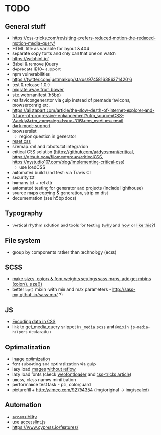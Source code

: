 # TODO

## General stuff
* https://css-tricks.com/revisiting-prefers-reduced-motion-the-reduced-motion-media-query/
* HTML title as variable for layout & 404
* separate copy fonts and only call that one on watch
* https://webhint.io/
* Babel & remove jQuery
* deprecate IE10- support
* npm vulnerabilities
* https://twitter.com/justmarkup/status/974581638637142016
* test & release 1.0.0
* [migrate away from bower](https://bower.io/blog/2017/how-to-migrate-away-from-bower/)
* site.webmanifest (h5bp)
* realfavicongenerator via gulp instead of premade favicons, browserconfig etc.
* https://alistapart.com/article/the-slow-death-of-internet-explorer-and-future-of-progressive-enhancement?utm_source=CSS-Weekly&utm_campaign=Issue-316&utm_medium=email
* [dark mode support](https://paulmillr.com/posts/using-dark-mode-in-css/?utm_source=CSS-Weekly&utm_campaign=Issue-337&utm_medium=email)
* browserslist
  * region question in generator
* [reset.css](https://scotch.io/tutorials/a-look-at-bootstrap-4s-new-reset-rebootcss)
* sitemap.xml and robots.txt integration
* critical CSS solution (https://github.com/addyosmani/critical, https://github.com/filamentgroup/criticalCSS, https://nystudio107.com/blog/implementing-critical-css)
  * use loadCSS
* automated build (and test) via Travis CI
* security.txt
* humans.txt + rel attr
* automated testing for generator and projects (include lighthouse)
* source maps copying & generation, strip on dist
* documentation (see h5bp docs)


## Typography
* vertical rhythm solution and tools for testing ([why](http://zellwk.com/blog/why-vertical-rhythms/) and [how](https://scotch.io/tutorials/aesthetic-sass-3-typography-and-vertical-rhythm	) or [like this?](https://matejlatin.github.io/Gutenberg/))


## File system
* group by components rather than technology (ecss)


## SCSS
* [make sizes, colors & font-weights settings sass maps, add get mixins (color(), size())](https://www.viget.com/articles/maps-math-and-magic-build-a-flexible-variable-system-in-sass/)
* better `bp()` mixin (with min and max parameters - http://sass-mq.github.io/sass-mq/ ?)


## JS
* [Encoding data in CSS](http://ofcodeandcolor.com/2017/04/02/encoding-data-in-css/)
* link to get_media_query snippet in `_media.scss` and `@mixin js-media-helpers` declaration


## Optimalization
* [image optimization](https://dougsillars.com/2018/05/21/state-of-the-web-top-image-optimization-strategies/)
* font subseting and optimalization via gulp
* lazy load [images](http://developer.telerik.com/featured/lazy-loading-images-on-the-web/) [without reflow](https://css-tricks.com/preventing-content-reflow-from-lazy-loaded-images/)
* lazy load fonts (check [webfontloader](https://github.com/typekit/webfontloader) and [css-tricks article](https://css-tricks.com/loading-web-fonts-with-the-web-font-loader/))
* uncss, class names minification
* performance test task - psi, colorguard
* picturefill + http://vimeo.com/92794354 (img/original -> img/scaled)


## Automation
* [accessibility](https://github.com/github/accessibilityjs)
* use [accesslint.js](https://github.com/accesslint/accesslint.js)
* https://www.cypress.io/features/
